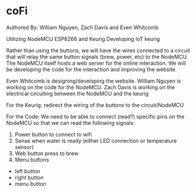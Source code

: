 # coFi

Authored By: William Nguyen, Zach Davis and Even Whitcomb

Utilizing NodeMCU ESP8266 and Keurig
Developing IoT keurig

Rather than using the buttons, we will have the wires connected to a circuit that will relay the same button signals (brew, power, etc) to the NodeMCU. The NodeMCU itself hosts a web server for the online interaction. We will be developing the code for the interaction and improving the website.

Even Whitcomb is designing/developing the website. William Nguyen is working on the code for the NodeMCU. Zach Davis is working on the electrical circuiting between the NodeMCU and the keurig

For the Keurig:
redirect the wiring of the buttons to the circuit/NodeMCU


For the Code:
We need to be able to connect (read?) specific pins on the NodeMCU so that we can read the following signals:

1. Power button to connect to wifi
2. Sense when water is ready (either LED connection or temperature sensor)
3. Web button press to brew
4. Menu buttons
  * left button
  * right button
  * menu button
